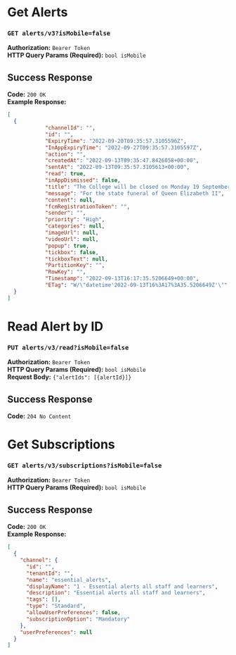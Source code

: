 # Get Alerts

### `GET alerts/v3?isMobile=false`
**Authorization:** `Bearer Token`  
**HTTP Query Params (Required):** `bool isMobile`

## Success Response
**Code:** `200 OK`  
**Example Response:**

```json
[
  {
            "channelId": "",
            "id": "",
            "ExpiryTime": "2022-09-20T09:35:57.3105596Z",
            "InAppExpiryTime": "2022-09-27T09:35:57.3105597Z",
            "action": "",
            "createdAt": "2022-09-13T09:35:47.8426058+00:00",
            "sentAt": "2022-09-13T09:35:57.3105613+00:00",
            "read": true,
            "inAppDismissed": false,
            "title": "The College will be closed on Monday 19 September",
            "message": "For the state funeral of Queen Elizabeth II",
            "content": null,
            "fcmRegistrationToken": "",
            "sender": "",
            "priority": "High",
            "categories": null,
            "imageUrl": null,
            "videoUrl": null,
            "popup": true,
            "tickbox": false,
            "tickboxText": null,
            "PartitionKey": "",
            "RowKey": "",
            "Timestamp": "2022-09-13T16:17:35.5206649+00:00",
            "ETag": "W/\"datetime'2022-09-13T16%3A17%3A35.5206649Z'\""
  }
]
```  

# Read Alert by ID

### `PUT alerts/v3/read?isMobile=false`
**Authorization:** `Bearer Token`  
**HTTP Query Params (Required):** `bool isMobile`  
**Request Body:** `{"alertIds": [{alertId}]}`

## Success Response
**Code:** `204 No Content`  

# Get Subscriptions

### `GET alerts/v3/subscriptions?isMobile=false`  
**Authorization:** `Bearer Token`  
**HTTP Query Params (Required):** `bool isMobile`  

## Success Response
**Code:** `200 OK`  
**Example Response:**

```json
[
  {
    "channel": {
      "id": "",
      "tenantId": "",
      "name": "essential_alerts",
      "displayName": "1 - Essential alerts all staff and learners",
      "description": "Essential alerts all staff and learners",
      "tags": [],
      "type": "Standard",
      "allowUserPreferences": false,
      "subscriptionOption": "Mandatory"
    },
    "userPreferences": null
  }
]
```  
